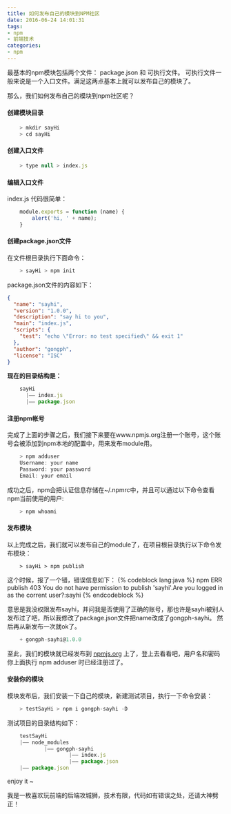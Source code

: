 ```yaml
---
title: 如何发布自己的模块到NPM社区
date: 2016-06-24 14:01:31
tags:
- npm
- 前端技术
categories:
- npm
---
```


最基本的npm模块包括两个文件： package.json 和 可执行文件。 可执行文件一般来说是一个入口文件。满足这两点基本上就可以发布自己的模块了。

那么，我们如何发布自己的模块到npm社区呢？
<!-- more -->

#### 创建模块目录
```js
    > mkdir sayHi
    > cd sayHi
```

#### 创建入口文件
```js
    > type null > index.js
```

#### 编辑入口文件
index.js 代码很简单：
```js
    module.exports = function (name) {
        alert('hi, ' + name);
    }
```

#### 创建package.json文件 
在文件根目录执行下面命令：
```js
    > sayHi > npm init
```

package.json文件的内容如下：
```json
{
  "name": "sayhi",
  "version": "1.0.0",
  "description": "say hi to you",
  "main": "index.js",
  "scripts": {
    "test": "echo \"Error: no test specified\" && exit 1"
  },
  "author": "gongph",
  "license": "ISC"
}
```

**现在的目录结构是：**
```js
    sayHi
      |—— index.js 
      |—— package.json
```

#### 注册npm帐号

完成了上面的步骤之后，我们接下来要在www.npmjs.org注册一个账号，这个账号会被添加到npm本地的配置中，用来发布module用。

```js
    > npm adduser
    Username: your name 
    Password: your password
    Email: your email
```

成功之后，npm会把认证信息存储在~/.npmrc中，并且可以通过以下命令查看npm当前使用的用户:

```js
    > npm whoami
```

#### 发布模块

以上完成之后，我们就可以发布自己的module了，在项目根目录执行以下命令发布模块：

```
    > sayHi > npm publish
```

这个时候，报了一个错，错误信息如下：
{% codeblock lang:java %}
npm ERR publish 403
You do not have permission to publish 'sayhi'.Are you logged in as
the corrent user?:sayhi
{% endcodeblock %}

意思是我没权限发布sayhi，并问我是否使用了正确的账号，那也许是sayhi被别人发布过了吧，所以我修改了package.json文件把name改成了gongph-sayhi。 然后再从新发布一次就ok了。
```js
    + gongph-sayhi@1.0.0
```

至此，我们的模块就已经发布到 [npmjs.org](https://www.npmjs.com/) 上了，登上去看看吧，用户名和密码你上面执行 npm adduser 时已经注册过了。

#### 安装你的模块

模块发布后，我们安装一下自己的模块，新建测试项目，执行一下命令安装：
```js
    > testSayHi > npm i gongph-sayhi -D
```

测试项目的目录结构如下：
```js
    testSayHi
    |—— node_modules
            |—— gongph-sayhi
                    |—— index.js 
                    |—— package.json
    |—— package.json
```


enjoy it ~ 

我是一枚喜欢玩前端的后端攻城狮，技术有限，代码如有错误之处，还请大神劈正！